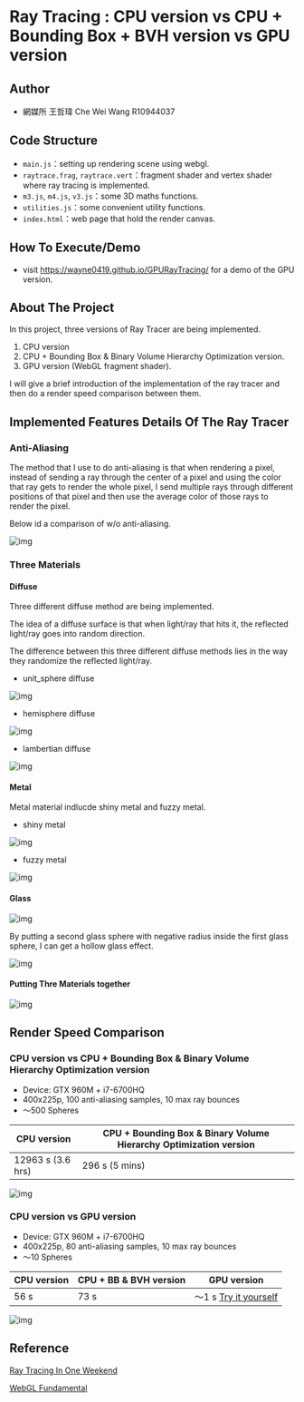 # Ray Tracing : CPU version vs CPU + Bounding Box + BVH version vs GPU version

## Author

- 網媒所 王哲瑋 Che Wei Wang R10944037


## Code Structure

- `main.js`：setting up rendering scene using webgl.
- `raytrace.frag`, `raytrace.vert`：fragment shader and vertex shader where ray tracing is implemented.
- `m3.js`, `m4.js`, `v3.js`：some 3D maths functions.
- `utilities.js`：some convenient utility functions.
- `index.html`：web page that hold the render canvas.

## How To Execute/Demo
- visit https://wayne0419.github.io/GPURayTracing/ for a demo of the GPU version.


## About The Project

In this project, three versions of Ray Tracer are being implemented.
1. CPU version
2. CPU + Bounding Box & Binary Volume Hierarchy Optimization version.
3. GPU version (WebGL fragment shader).

I will give a brief introduction of the implementation of the ray tracer and then do a render speed comparison between them.

## Implemented Features Details Of The Ray Tracer

### Anti-Aliasing

The method that I use to do anti-aliasing is that when rendering a pixel, instead of sending a ray through the center of a pixel and using the color that ray gets to render the whole pixel, I send multiple rays through different positions of that pixel and then use the average color of those rays to render the pixel.

Below id a comparison of w/o anti-aliasing.

![img](https://github.com/wayne0419/GPURayTracing/blob/main/readme_material/antialiasing.png?raw=true)

### Three Materials

#### Diffuse

Three different diffuse method are being implemented.

The idea of a diffuse surface is that when light/ray that hits it, the reflected light/ray goes into random direction.

The difference between this three different diffuse methods lies in the way they randomize the reflected light/ray.

- unit_sphere diffuse

![img](https://github.com/wayne0419/GPURayTracing/blob/main/readme_material/6-3unit_sphere_diffuse.png?raw=true)

- hemisphere diffuse

![img](https://github.com/wayne0419/GPURayTracing/blob/main/readme_material/6-5hemisphere_diffuse.png?raw=true)

- lambertian diffuse

![img](https://github.com/wayne0419/GPURayTracing/blob/main/readme_material/6-4lambertian_diffuse.png?raw=true)

#### Metal

Metal material indlucde shiny metal and fuzzy metal.
- shiny metal

![img](https://github.com/wayne0419/GPURayTracing/blob/main/readme_material/shiny_metal.png?raw=true)

- fuzzy metal

![img](https://github.com/wayne0419/GPURayTracing/blob/main/readme_material/fuzzy_metal.png?raw=true)

#### Glass

![img](https://github.com/wayne0419/GPURayTracing/blob/main/readme_material/glass2.png?raw=true)

By putting a second glass sphere with negative radius inside the first glass sphere, I can get a hollow glass effect.

![img](https://github.com/wayne0419/GPURayTracing/blob/main/readme_material/hollow-glass2.png?raw=true)

#### Putting Thre Materials together

![img](https://github.com/wayne0419/GPURayTracing/blob/main/readme_material/glass.png?raw=true)

## Render Speed Comparison

### CPU version vs CPU + Bounding Box & Binary Volume Hierarchy Optimization version

- Device: GTX 960M + i7-6700HQ
- 400x225p, 100 anti-aliasing samples, 10 max ray bounces
- ～500 Spheres

| CPU version | CPU + Bounding Box & Binary Volume Hierarchy Optimization version |
| ------ | ---------------------------------------- |
| 12963 s (3.6 hrs) | 296 s (5 mins) |

![img](https://github.com/wayne0419/GPURayTracing/blob/main/readme_material/cpu-400x225-12963s.png?raw=true)

### CPU version vs GPU version

- Device: GTX 960M + i7-6700HQ
- 400x225p, 80 anti-aliasing samples, 10 max ray bounces
- ～10 Spheres

| CPU version | CPU + BB & BVH version | GPU version |
| ------ | --------------------- | --------- |
| 56 s  | 73 s | ～1 s [Try it yourself](https://wayne0419.github.io/GPURayTracing/) |

![img](https://github.com/wayne0419/GPURayTracing/blob/main/readme_material/cpu-bvh-400x225-73s.png?raw=true)

## Reference

[Ray Tracing In One Weekend](https://raytracing.github.io/books/RayTracingInOneWeekend.html)

[WebGL Fundamental](https://webglfundamentals.org/)
 